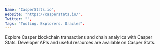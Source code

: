 ```yaml
--- 
Name: "CasperStats.io", 
Website: "https://casperstats.io/", 
Twitter: "", 
Tags: "Tooling, Explorers, Oracles", 
--- 
```

<!--lang:en--> 
Explore Casper blockchain transactions and chain analytics with Casper Stats. Developer APIs and useful resources are available on Casper Stats.
<!--lang:es--] 
Explore las transacciones de blockchain de Casper y el análisis de cadenas con Casper Stats. Las API para desarrolladores y los recursos útiles están disponibles en Casper Stats.
<!--lang:de--] 
Entdecken Sie Blockchain-Transaktionen und Kettenanalysen von Casper mit Casper Stats. Entwickler-APIs und nützliche Ressourcen sind auf Casper Stats verfügbar.
<!--lang:fr--] 
Explorez les transactions blockchain Casper et l'analyse de la chaîne avec Casper Stats. Des API de développeur et des ressources utiles sont disponibles sur Casper Stats.
<!--lang:pl--] 
Przeglądaj transakcje blockchain Casper i analizy łańcucha dzięki Casper Stats. Interfejsy API dla programistów i przydatne zasoby są dostępne w Casper Stats.
<!--lang:uk--] 
Досліджуйте блокчейн-транзакції Casper і аналітику ланцюга за допомогою Casper Stats. API розробника та корисні ресурси доступні на Casper Stats.
[!--lang:*--> 
